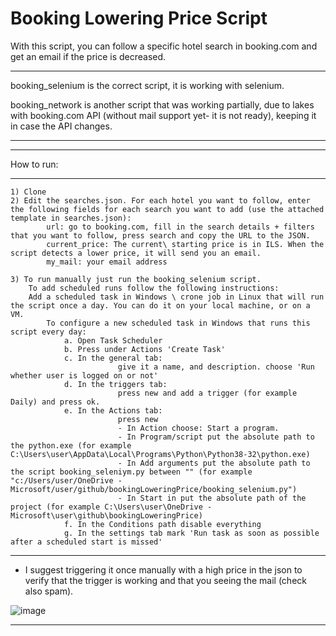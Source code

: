 # Booking Lowering Price Script

With this script, you can follow a specific hotel search in booking.com and get an email if the price is decreased.

************************************************************************************************************************************************************************************
booking_selenium is the correct script, it is working with selenium.

booking_network is another script that was working partially, due to lakes with booking.com API (without mail support yet- it is not ready), keeping it in case the API changes. 
************************************************************************************************************************************************************************************


***********************************************************************
How to run:
***********************************************************************

    1) Clone
    2) Edit the searches.json. For each hotel you want to follow, enter the following fields for each search you want to add (use the attached template in searches.json):
            url: go to booking.com, fill in the search details + filters that you want to follow, press search and copy the URL to the JSON.
            current_price: The current\ starting price is in ILS. When the script detects a lower price, it will send you an email.
            my_mail: your email address
            
    3) To run manually just run the booking_selenium script.
        To add scheduled runs follow the following instructions:
        Add a scheduled task in Windows \ crone job in Linux that will run the script once a day. You can do it on your local machine, or on a VM.
            To configure a new scheduled task in Windows that runs this script every day:
                a. Open Task Scheduler
                b. Press under Actions 'Create Task'
                c. In the general tab: 
                            give it a name, and description. choose 'Run whether user is logged on or not'
                d. In the triggers tab:
                            press new and add a trigger (for example Daily) and press ok.
                e. In the Actions tab:
                            press new 
                            - In Action choose: Start a program. 
                            - In Program/script put the absolute path to the python.exe (for example C:\Users\user\AppData\Local\Programs\Python\Python38-32\python.exe)
                            - In Add arguments put the absolute path to the script booking_seleniym.py between "" (for example "c:/Users/user/OneDrive - Microsoft/user/github/bookingLoweringPrice/booking_selenium.py")
                            - In Start in put the absolute path of the project (for example C:\Users\user\OneDrive - Microsoft\user\github\bookingLoweringPrice)
                f. In the Conditions path disable everything
                g. In the settings tab mark 'Run task as soon as possible after a scheduled start is missed'


***************************************************************************
* I suggest triggering it once manually with a high price in the json to verify that the trigger is working and that you seeing the mail (check also spam).

![image](https://github.com/annmoss1/bookingLoweringPrice/assets/122597424/57e33464-e82e-4ca0-bb7e-8452af3044e8)
***************************************************************************
